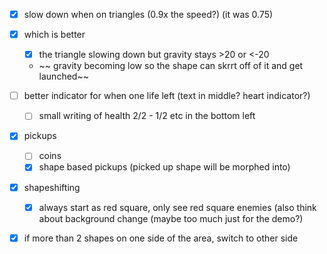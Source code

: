 * [X] slow down when on triangles (0.9x the speed?) (it was 0.75)
* [X] which is better

  * [X] the triangle slowing down but gravity stays >20 or <-20

  * ~~ gravity becoming low so the shape can skrrt off of it and get launched~~
* [ ] better indicator for when one life left (text in middle? heart indicator?)

  * [ ] small writing of health 2/2 - 1/2 etc in the bottom left
* [X] pickups

  * [ ] coins
  * [X] shape based pickups (picked up shape will be morphed into)
* [X] shapeshifting

  * [X] always start as red square, only see red square enemies (also think about background change (maybe too much just for the demo?)
* [X] if more than 2 shapes on one side of the area, switch to other side
